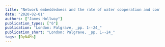 ```yaml
---
title: "Network embeddedness and the rate of water cooperation and conflict"
date: "2020-02-01"
authors: ["James Hollway"]
publication_types: ["6"]
publication: "London: Palgrave, _pp. 1--24_"
publication_short: "London: Palgrave, _pp. 1--24_"
tags: [DyNAMs]
---
```

